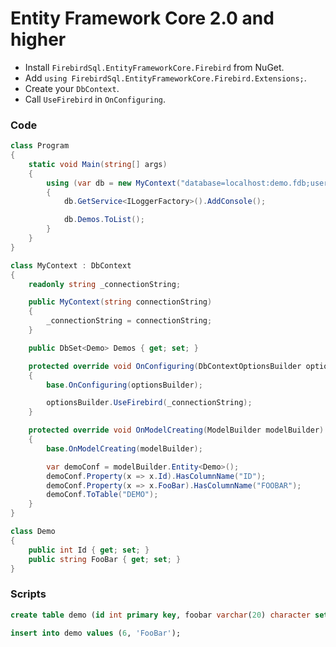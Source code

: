 # Entity Framework Core 2.0 and higher

* Install `FirebirdSql.EntityFrameworkCore.Firebird` from NuGet.
* Add `using FirebirdSql.EntityFrameworkCore.Firebird.Extensions;`.
* Create your `DbContext`.
* Call `UseFirebird` in `OnConfiguring`.

### Code

```csharp
class Program
{
    static void Main(string[] args)
    {
		using (var db = new MyContext("database=localhost:demo.fdb;user=sysdba;password=masterkey"))
		{
			db.GetService<ILoggerFactory>().AddConsole();

			db.Demos.ToList();
		}
	}
}

class MyContext : DbContext
{
	readonly string _connectionString;

	public MyContext(string connectionString)
	{
		_connectionString = connectionString;
	}

	public DbSet<Demo> Demos { get; set; }

	protected override void OnConfiguring(DbContextOptionsBuilder optionsBuilder)
	{
		base.OnConfiguring(optionsBuilder);

		optionsBuilder.UseFirebird(_connectionString);
	}

	protected override void OnModelCreating(ModelBuilder modelBuilder)
	{
		base.OnModelCreating(modelBuilder);

		var demoConf = modelBuilder.Entity<Demo>();
		demoConf.Property(x => x.Id).HasColumnName("ID");
		demoConf.Property(x => x.FooBar).HasColumnName("FOOBAR");
		demoConf.ToTable("DEMO");
	}
}

class Demo
{
	public int Id { get; set; }
	public string FooBar { get; set; }
}
```

### Scripts

```sql
create table demo (id int primary key, foobar varchar(20) character set utf8);
```

```sql
insert into demo values (6, 'FooBar');
```
